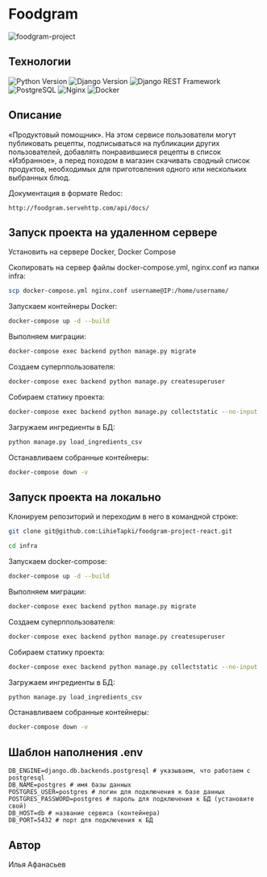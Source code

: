 # Foodgram

![foodgram-project](https://github.com/LihieTapki/foodgram-project-react/actions/workflows/main.yml/badge.svg)

## Технологии

![Python Version](https://img.shields.io/badge/python-3.9-blue.svg)
![Django Version](https://img.shields.io/badge/django-2.2.19-green.svg)
![Django REST Framework](https://img.shields.io/badge/djangorestframework-3.14.0-red.svg)
![PostgreSQL](https://img.shields.io/badge/postgres-13.0-blue.svg?logo=postgresql&logoColor=white)
![Nginx](https://img.shields.io/badge/nginx-1.21+-green.svg?logo=nginx&logoColor=white)
![Docker](https://img.shields.io/badge/docker-20.10+-blue.svg?logo=docker&logoColor=white)

## Описание

«Продуктовый помощник». На этом сервисе пользователи могут публиковать рецепты, подписываться на публикации других пользователей, добавлять понравившиеся рецепты в список «Избранное», а перед походом в магазин скачивать сводный список продуктов, необходимых для приготовления одного или нескольких выбранных блюд.

Документация в формате Redoc:

```HTTP
http://foodgram.servehttp.com/api/docs/
```

## Запуск проекта на удаленном сервере

Установить на сервере Docker, Docker Compose

Скопировать на сервер файлы docker-compose.yml, nginx.conf из папки infra:

```bash
scp docker-compose.yml nginx.conf username@IP:/home/username/
```

Запускаем контейнеры Docker:

```bash
docker-compose up -d --build
```

Выполняем миграции:

```bash
docker-compose exec backend python manage.py migrate
```

Создаем суперппользователя:

```bash
docker-compose exec backend python manage.py createsuperuser
```

Собираем статику проекта:

```bash
docker-compose exec backend python manage.py collectstatic --no-input
```

Загружаем ингредиенты в БД:

```bash
python manage.py load_ingredients_csv
```

Останавливаем собранные контейнеры:

```bash
docker-compose down -v 
```

## Запуск проекта на локально

Клонируем репозиторий и переходим в него в командной строке:

```bash
git clone git@github.com:LihieTapki/foodgram-project-react.git
```

```bash
cd infra
```

Запускаем docker-compose:

```bash
docker-compose up -d --build
```

Выполняем миграции:

```bash
docker-compose exec backend python manage.py migrate
```

Создаем суперппользователя:

```bash
docker-compose exec backend python manage.py createsuperuser
```

Собираем статику проекта:

```bash
docker-compose exec backend python manage.py collectstatic --no-input
```

Загружаем ингредиенты в БД:

```bash
python manage.py load_ingredients_csv
```

Останавливаем собранные контейнеры:

```bash
docker-compose down -v 
```

## Шаблон наполнения .env

```
DB_ENGINE=django.db.backends.postgresql # указываем, что работаем с postgresql
DB_NAME=postgres # имя базы данных
POSTGRES_USER=postgres # логин для подключения к базе данных
POSTGRES_PASSWORD=postgres # пароль для подключения к БД (установите свой)
DB_HOST=db # название сервиса (контейнера)
DB_PORT=5432 # порт для подключения к БД 
```


## Автор

Илья Афанасьев
